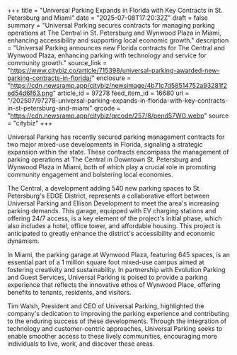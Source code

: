 +++
title = "Universal Parking Expands in Florida with Key Contracts in St. Petersburg and Miami"
date = "2025-07-08T17:20:32Z"
draft = false
summary = "Universal Parking secures contracts for managing parking operations at The Central in St. Petersburg and Wynwood Plaza in Miami, enhancing accessibility and supporting local economic growth."
description = "Universal Parking announces new Florida contracts for The Central and Wynwood Plaza, enhancing parking with technology and service for community growth."
source_link = "https://www.citybiz.co/article/715398/universal-parking-awarded-new-parking-contracts-in-florida/"
enclosure = "https://cdn.newsramp.app/citybiz/newsimage/4b71c7d58514752a93281f2ed54d6f63.png"
article_id = 97278
feed_item_id = 16680
url = "/202507/97278-universal-parking-expands-in-florida-with-key-contracts-in-st-petersburg-and-miami"
qrcode = "https://cdn.newsramp.app/citybiz/qrcode/257/8/pend57WG.webp"
source = "citybiz"
+++

<p>Universal Parking has recently secured parking management contracts for two major mixed-use developments in Florida, signaling a strategic expansion within the state. These contracts encompass the management of parking operations at The Central in Downtown St. Petersburg and Wynwood Plaza in Miami, both of which play a crucial role in promoting community engagement and bolstering local economies.</p><p>The Central, a development adding 540 new parking spaces to St. Petersburg's EDGE District, represents a collaborative effort between Universal Parking and Ellison Development to meet the area's increasing parking demands. This garage, equipped with EV charging stations and offering 24/7 access, is a key element of the project's initial phase, which also includes a hotel, office tower, and affordable housing. This project is anticipated to greatly enhance the district's accessibility and economic dynamism.</p><p>In Miami, the parking garage at Wynwood Plaza, featuring 645 spaces, is an essential part of a 1 million square foot mixed-use campus aimed at fostering creativity and sustainability. In partnership with Evolution Parking and Guest Services, Universal Parking is poised to provide a parking experience that reflects the innovative ethos of Wynwood Place, offering benefits to tenants, residents, and visitors.</p><p>Tim Walsh, President and CEO of Universal Parking, highlighted the company's dedication to improving the parking experience and contributing to the enduring success of these developments. Through the integration of technology and customer-centric approaches, Universal Parking seeks to enable smoother access to these lively communities, encouraging more individuals to live, work, and discover these areas.</p>